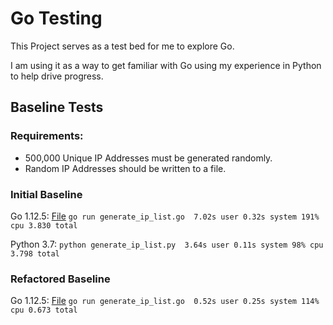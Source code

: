 # Go Testing

This Project serves as a test bed for me to explore Go.

I am using it as a way to get familiar with Go using my experience in Python to help drive progress.

## Baseline Tests

### Requirements:
- 500,000 Unique IP Addresses must be generated randomly.
- Random IP Addresses should be written to a file.

### Initial Baseline

Go 1.12.5: [File](https://github.com/edwinmillan/go_testing/blob/0057033bc2e6955d24d219bc4e4ea04cfc1db03b/generate_ip_list.go)
`go run generate_ip_list.go  7.02s user 0.32s system 191% cpu 3.830 total`

Python 3.7:
`python generate_ip_list.py  3.64s user 0.11s system 98% cpu 3.798 total`


### Refactored Baseline
Go 1.12.5: [File](https://github.com/edwinmillan/go_testing/blob/7f9b9e8bf56084bcee6a0a6d7d6b0efb1c8ab842/generate_ip_list.go)
`go run generate_ip_list.go  0.52s user 0.25s system 114% cpu 0.673 total`
